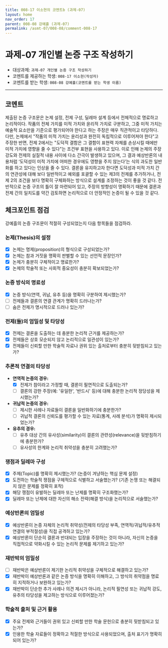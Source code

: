 ```yaml
---
title: 008-17 이소현의 코멘트b (과제-07) 
layout: home
nav_order: 17
parent: 008-08 강예흘 (과제-07)
permalink: /asmt-07/008-08/comment-008-17
---
```


# 과제-07 개인별 논증 구조 작성하기

- 대상과제: `과제-07 개인별 논증 구조 작성하기`
- 코멘트를 제공하는 학생: `008-17 이소현(작성자)` 
- 코멘트를 받는 학생: `008-08 강예흘(코멘트를 받는 학생 이름)` 

---

## 코멘트

제출된 논증 구조문은 논제 설정, 전제 구성, 딜레마 설계 등에서 전체적으로 명료하고 논리적이다. 작품의 전체 가치를 미적 가치와 윤리적 가치로 구분하고, 그중 미적 가치는 예술적 요소만을 기준으로 평가되어야 한다고 하는 주장은 매우 직관적이고 타당하다.
다만, 논제에서 "작품의 미적 가치는 윤리성과 완전히 독립적으로 이루어져야 한다"고 주장한 반면, 전제 2에서는 "도덕적 결함은 그 결함이 표현력 자체를 손상시킬 때에만 미적 가치에 영향을 줄 수 있다"는 조건부 표현을 사용하고 있다. 이로 인해 논제의 주장 강도와 전제의 실질적 내용 사이에 다소 간극이 발생하고 있으며, 그 결과 예상반론의 내용처럼 ‘도덕성이 미적 가치에 어떠한 경우에도 영향을 주지 않는다’는 식의 과도한 일반화를 하고 있다는 인상을 줄 수 있다. 결론을 유지하고자 한다면 도덕성과 미적 가치 간의 연관성에 대해 보다 일반적이고 예외를 포괄할 수 있는 제3의 전제를 추가하거나, 전제 2의 조건을 보다 명확히 구체화하는 방식으로 설계를 조정하는 것이 좋을 것 같다.
전반적으로 논증 구조의 틀이 잘 마련되어 있고, 주장의 방향성이 명확하기 때문에 결론과 전제 간의 일치도를 약간 검토하면 논리적으로 더 안정적인 논증이 될 수 있을 것 같다.


## 체크포인트 점검

강예흘의 논증 구조문이 적절히 구성되었는지 다음 항목들을 점검하라.

### **논제(Thesis)의 설정**
- [x] 논제는 명제(proposition)의 형식으로 구성되었는가?
- [x] 논제는 참과 거짓을 명확히 판별할 수 있는 선언적 문장인가?
- [x] 논제가 충분히 구체적이고 명료한가?
- [x] 논제의 학술적 또는 사회적 중요성이 충분히 확보되었는가?

### **논증 방식의 명료성**
- [x] 논증 방식(연역, 귀납, 유추 등)을 명확히 구분하여 제시했는가?
- [ ] 전제들과 결론의 연결 관계가 명확히 드러나는가?
- [ ] 숨은 전제가 명시적으로 드러나 있는가?

### **전제(들)의 엄밀성 및 타당성**
- [x] 전제는 결론을 도출하는 데 충분한 논리적 근거를 제공하는가?
- [x] 전제들은 상호 모순되지 않고 논리적으로 일관성이 있는가?
- [x] 전제들이 신뢰할 만한 학술적 자료나 권위 있는 출처로부터 충분히 뒷받침되고 있는가?

### **추론적 연결의 타당성**
- **연역적 논증의 경우:**
  - [x] 전제가 참이라고 가정할 때, 결론이 필연적으로 도출되는가?
  - [ ] 결론의 강한 주장(예: '유일한', '반드시' 등)에 대해 충분한 논리적 정당성을 제시했는가?

- **귀납적 논증의 경우:**
  - [ ] 제시한 사례나 자료들이 결론을 일반화하기에 충분한가?
  - [ ] 귀납적 결론의 신뢰도를 평가할 수 있는 자료(통계, 사례 분석)가 명확히 제시되었는가?

- **유추의 경우:**
  - [ ] 유추 대상 간의 유사성(similarity)이 결론의 관련성(relevance)을 뒷받침하기에 충분한가?
  - [ ] 유사성의 한계와 논리적 취약성을 충분히 고려했는가?

### **쟁점과 딜레마 구성**
- [x] 주제(Topic)를 명확히 제시했는가? (논증이 겨냥하는 핵심 문제 설정)
- [x] 도전하는 학술적 쟁점을 구체적으로 식별하고 서술했는가? (기존 논쟁 또는 해결되지 않은 문제를 정확히 포착)
- [x] 해당 쟁점이 유발하는 딜레마 또는 난제를 명확히 구조화했는가?
- [x] 딜레마 또는 난제에 대한 자신의 해소 전략(해결 방식)을 논리적으로 서술했는가?

### **예상반론의 엄밀성**
- [x] 예상반론이 논증 자체의 논리적 취약성(전제의 타당성 부족, 연역적/귀납적/유추적 연결의 부적절성)을 직접 공격하고 있는가?
- [x] 예상반론이 단순히 결론과 반대되는 입장을 주장하는 것이 아니라, 자신의 논증을 직접적으로 약화시킬 수 있는 논리적 문제를 제기하고 있는가?

### **재반박의 엄밀성**
- [ ] 재반박은 예상반론이 제기한 논리적 취약성을 구체적으로 해결하고 있는가?
- [x] 재반박이 예상반론과 같은 논증 방식을 명확히 이해하고, 그 방식의 취약점을 명료히 지적하거나 보완하고 있는가?
- [x] 재반박이 단순한 추가 사례나 의견 제시가 아니라, 논리적 필연성 또는 귀납적 강도, 유추의 타당성을 제고하는 방식으로 이루어졌는가?

### **학술적 출처 및 근거 활용**
- [x] 주요 전제와 근거들이 권위 있고 신뢰할 만한 학술 문헌으로 충분히 뒷받침되고 있는가?
- [x] 인용한 학술 자료들이 정확하고 적절한 방식으로 사용되었으며, 출처 표기가 명확히 되어 있는가?

